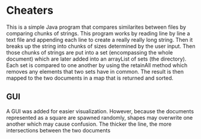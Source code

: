 # Cheaters

This is a simple Java program that compares similarites between files by comparing chunks of strings.
This program works by reading line by line a text file and appending each line to
create a really really long string. Then it breaks up the string into chunks of sizes
determined by the user input. Then those chunks of strings are put into a set (encompassing
the whole document) which are later added into an arrayList of sets (the directory).
Each set is compared to one another by using the retainAll method which removes
any elements that two sets have in common. The result is then mapped to the two documents
in a map that is returned and sorted.


## GUI

A GUI was added for easier visualization. However, because the documents represented as a
square are spawned randomly, shapes may overwrite one another which may cause confusion.
The thicker the line, the more intersections between the two documents
